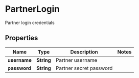 

# PartnerLogin

Partner login credentials

## Properties

| Name | Type | Description | Notes |
|------------ | ------------- | ------------- | -------------|
|**username** | **String** | Partner username |  |
|**password** | **String** | Partner secret password |  |



